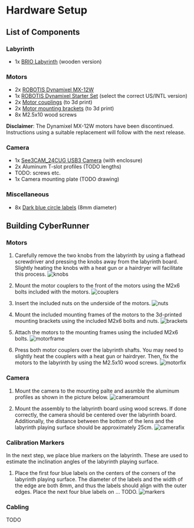 Hardware Setup
=====

## List of Components

### Labyrinth
* 1x [BRIO Labyrinth](https://www.brio.us/en-US/products/games/labyrinth-game-63400000) (wooden version)

### Motors
* 2x [ROBOTIS Dynamixel MX-12W](https://www.robotis.us/dynamixel-mx-12w/)
* 1x [ROBOTIS Dynamixel Starter Set](https://www.robotis.us/dynamixel-starter-set-us/) (select the correct US/INTL version)
* 2x [Motor couplings](../blob/main/assets/brio_coupler.stp) (to 3d print)
* 2x [Motor mounting brackets](../blob/main/assets/brio_motor_l.stp) (to 3d print)
* 8x M2.5x10 wood screws

**Disclaimer**: The Dynamixel MX-12W motors have been discontinued. Instructions using a suitable replacement will follow with the next release.

### Camera
* 1x [See3CAM_24CUG USB3 Camera](https://www.e-consystems.com/industrial-cameras/ar0234-usb3-global-shutter-camera.asp#) (with enclosure)
* 2x Aluminum T-slot profiles (TODO lengths)
* TODO: screws etc.
* 1x Camera mounting plate (TODO drawing)

### Miscellaneous
* 8x [Dark blue circle labels](https://www.herma.co.uk/office-home/product/colour-dots-small-pack-1833/) (8mm diameter)

## Building CyberRunner

### Motors

1. Carefully remove the two knobs from the labyrinth by using a flathead screwdriver and pressing the knobs away from the labyrinth board. Slightly heating the knobs with a heat gun or a hairdryer will facilitate this process.
![knobs](https://github.com/IDSCETHZurich/cyberrunner/assets/22939975/43d11b71-526e-4cbb-a918-ac3ad68f3625)

2. Mount the motor couplers to the front of the motors using the M2x6 bolts included with the motors.
![couplers](https://github.com/IDSCETHZurich/cyberrunner/assets/22939975/8062a326-ac0a-4c52-9169-beb1f04bdf95)

3. Insert the included nuts on the underside of the motors.
![nuts](https://github.com/IDSCETHZurich/cyberrunner/assets/22939975/6dc05916-2489-40fb-b06b-6ebbf4da8902)

4. Mount the included mounting frames of the motors to the 3d-printed mounting brackets using the included M2x6 bolts and nuts.
![brackets](https://github.com/IDSCETHZurich/cyberrunner/assets/22939975/d277f37a-5ef7-41ac-b4be-b0e9f6281f7c)

5. Attach the motors to the mounting frames using the included M2x6 bolts.
![motorframe](https://github.com/IDSCETHZurich/cyberrunner/assets/22939975/d3165372-a2e8-46c3-b9ed-f373e069b979)

6. Press both motor couplers over the labyrinth shafts. You may need to slightly heat the couplers with a heat gun or hairdryer. Then, fix the motors to the labyrinth by using the M2.5x10 wood screws.
![motorfix](https://github.com/IDSCETHZurich/cyberrunner/assets/22939975/862cdadf-9d4f-4c15-bc18-9dd8cb7fed54)


### Camera

1. Mount the camera to the mounting palte and assmble the aluminum profiles as shown in the picture below.
![cameramount](https://github.com/IDSCETHZurich/cyberrunner/assets/22939975/11f8c652-f6d5-49ae-9f8c-534c439454ee)

2. Mount the assembly to the labyrinth board using wood screws. If done correctly, the camera should be centered over the labyrinth board. Additionally, the distance between the bottom of the lens and the labyrinth playing surface should be approximately 25cm.
![camerafix](https://github.com/IDSCETHZurich/cyberrunner/assets/22939975/354d4215-a364-4495-81d1-9f898acb3a0e)


### Calibration Markers

In the next step, we place blue markers on the labyrinth. These are used to estimate the inclination angles of the labyrinth playing surface.
1. Place the first four blue labels on the centers of the corners of the labyrinth playing surface. The diameter of the labels and the width of the edge are both 8mm, and thus the labels should align with the outer edges. Place the next four blue labels on ... TODO.
![markers](https://github.com/IDSCETHZurich/cyberrunner/assets/22939975/17267633-da00-444f-ae63-83fb927b9c4e)

### Cabling


TODO